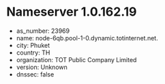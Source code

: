 # Nameserver 1.0.162.19

* as_number: 23969
* name: node-6qb.pool-1-0.dynamic.totinternet.net.
* city: Phuket
* country: TH
* organization: TOT Public Company Limited
* version: Unknown
* dnssec: false
